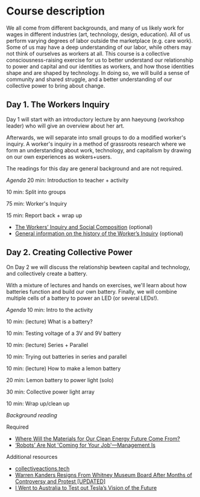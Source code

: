 # Course description

We all come from different backgrounds, and many of us likely work for wages in different industries (art, technology, design, education). All of us perform varying degrees of labor outside the marketplace (e.g. care work). Some of us may have a deep understanding of our labor, while others may not think of ourselves as workers at all. This course is a collective consciousness-raising exercise for us to better understand our relationship to power and capital and our identities as workers, and how those identities shape and are shaped by technology. In doing so, we will build a sense of community and shared struggle, and a better understanding of our collective power to bring about change.

## Day 1. The Workers Inquiry
Day 1 will start with an introductory lecture by ann haeyoung (workshop leader) who will give an overview about her art.

Afterwards, we will separate into small groups to do a modified worker's inquiry. A worker's inquiry in a method of grassroots research where we form an understanding about work, technology, and capitalism by drawing on our own experiences as wokers+users.

The readings for this day are general background and are not required.

*Agenda*
20 min: Introduction to teacher + activity

10 min: Split into groups

75 min: Worker's Inquiry

15 min: Report back + wrap up

* [The Workers’ Inquiry and Social Composition](https://notesfrombelow.org/article/workers-inquiry-and-social-composition) (optional)
* [General information on the history of the Worker’s Inquiry](https://www.viewpointmag.com/2013/09/27/workers-inquiry-a-genealogy/) (optional)

## Day 2. Creating Collective Power
On Day 2 we will discuss the relationship bewteen capital and technology, and collectively create a battery.

With a mixture of lectures and hands on exercises, we'll learn about how batteries function and build our own battery. Finally, we will combine multiple cells of a battery to power an LED (or several LEDs!).

*Agenda*
10 min: Intro to the activity

10 min: (lecture) What is a battery?

10 min: Testing voltage of a 3V and 9V battery

10 min: (lecture) Series + Parallel

10 min: Trying out batteries in series and parallel

10 min: (lecture) How to make a lemon battery

20 min: Lemon battery to power light (solo)

30 min: Collective power light array

10 min: Wrap up/clean up


*Background reading*

Required
* [Where Will the Materials for Our Clean Energy Future Come From?](https://www.theverge.com/2019/2/15/18226210/energy-renewables-materials-mining-environment-neodymium-copper-lithium-cobalt)
* [‘Robots’ Are Not 'Coming for Your Job'—Management Is](https://gizmodo.com/robots-are-not-coming-for-your-job-management-is-1835127820)

Additional resources
* [collectiveactions.tech](https://collectiveactions.tech/)
* [Warren Kanders Resigns From Whitney Museum Board After Months of Controversy and Protest [UPDATED]](https://hyperallergic.com/511052/warren-kanders-resigns/)
* [I Went to Australia to Test out Tesla’s Vision of the Future](https://www.theverge.com/2019/6/25/18715585/tesla-australia-renewable-energy-houses-electrical-grid-battery-installation)